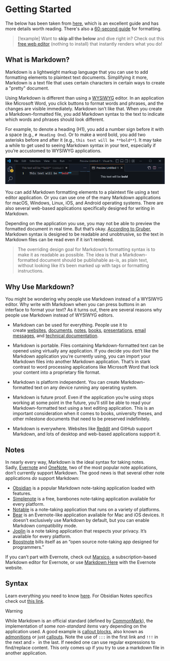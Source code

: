# Getting Started

The below has been taken from [here](https://www.markdownguide.org/getting-started/), which is an excellent guide and has more details worth reading. There's also a [60-second guide](https://commonmark.org/help/) for formatting.

> [!example]
> Want to **skip all the below** and dive right in? Check out this [free web editor](https://stackedit.io/app) (nothing to install) that instantly renders what you do!

## What is Markdown?

Markdown is a lightweight markup language that you can use to add formatting elements to plaintext text documents. Simplifying it more, Markdown is a text file that uses certain characters in certain ways to create a "pretty" document.

Using Markdown is different than using a [WYSIWYG](https://en.wikipedia.org/wiki/WYSIWYG) editor. In an application like Microsoft Word, you click buttons to format words and phrases, and the changes are visible immediately. Markdown isn’t like that. When you create a Markdown-formatted file, you add Markdown syntax to the text to indicate which words and phrases should look different.

For example, to denote a heading (H1), you add a number sign before it with a space (e.g., `# Heading One`). Or to make a word bold, you add two asterisks before and after it (e.g., `this text will be **bold**`). It may take a while to get used to seeing Markdown syntax in your text, especially if you’re accustomed to WYSIWYG applications.

![](_assets/MarkdownExample.png)

You can add Markdown formatting elements to a plaintext file using a text editor application. Or you can use one of the many Markdown applications for macOS, Windows, Linux, iOS, and Android operating systems. There are also several web-based applications specifically designed for writing in Markdown.

Depending on the application you use, you may not be able to preview the formatted document in real time. But that’s okay. [According to Gruber](https://daringfireball.net/projects/markdown/), Markdown syntax is designed to be readable and unobtrusive, so the text in Markdown files can be read even if it isn’t rendered.

> The overriding design goal for Markdown’s formatting syntax is to make it as readable as possible. The idea is that a Markdown-formatted document should be publishable as-is, as plain text, without looking like it’s been marked up with tags or formatting instructions.

## Why Use Markdown?

You might be wondering why people use Markdown instead of a WYSIWYG editor. Why write with Markdown when you can press buttons in an interface to format your text? As it turns out, there are several reasons why people use Markdown instead of WYSIWYG editors.

-   Markdown can be used for everything. People use it to create [websites](https://www.markdownguide.org/getting-started/#websites), [documents](https://www.markdownguide.org/getting-started/#documents), [notes](https://www.markdownguide.org/getting-started/#notes), [books](https://www.markdownguide.org/getting-started/#books), [presentations](https://www.markdownguide.org/getting-started/#presentations), [email messages](https://www.markdownguide.org/getting-started/#email), and [technical documentation](https://www.markdownguide.org/getting-started/#documentation).
    
-   Markdown is portable. Files containing Markdown-formatted text can be opened using virtually any application. If you decide you don’t like the Markdown application you’re currently using, you can import your Markdown files into another Markdown application. That’s in stark contrast to word processing applications like Microsoft Word that lock your content into a proprietary file format.
    
-   Markdown is platform independent. You can create Markdown-formatted text on any device running any operating system.
    
-   Markdown is future proof. Even if the application you’re using stops working at some point in the future, you’ll still be able to read your Markdown-formatted text using a text editing application. This is an important consideration when it comes to books, university theses, and other milestone documents that need to be preserved indefinitely.
    
-   Markdown is everywhere. Websites like [Reddit](https://www.markdownguide.org/tools/reddit/) and GitHub support Markdown, and lots of desktop and web-based applications support it.

## Notes

In nearly every way, Markdown is the ideal syntax for taking notes. Sadly, [Evernote](https://evernote.com/) and [OneNote](https://www.onenote.com/), two of the most popular note applications, don’t currently support Markdown. The good news is that several other note applications _do_ support Markdown:

-   [Obsidian](https://www.markdownguide.org/tools/obsidian/) is a popular Markdown note-taking application loaded with features.
-   [Simplenote](https://www.markdownguide.org/tools/simplenote/) is a free, barebones note-taking application available for every platform.
-   [Notable](https://www.markdownguide.org/tools/notable/) is a note-taking application that runs on a variety of platforms.
-   [Bear](https://www.markdownguide.org/tools/bear/) is an Evernote-like application available for Mac and iOS devices. It doesn’t exclusively use Markdown by default, but you can enable Markdown compatibility mode.
-   [Joplin](https://www.markdownguide.org/tools/joplin/) is a note taking application that respects your privacy. It’s available for every platform.
-   [Boostnote](https://www.markdownguide.org/tools/boostnote/) bills itself as an “open source note-taking app designed for programmers.”

If you can’t part with Evernote, check out [Marxico](https://marxi.co/), a subscription-based Markdown editor for Evernote, or use [Markdown Here](https://www.markdownguide.org/tools/markdown-here/) with the Evernote website.

## Syntax

Learn everything you need to know [here](https://www.markdownguide.org/basic-syntax/). For Obsidian Notes specifics check out [this link](https://help.obsidian.md/How+to/Format+your+notes).

> [!warning]
> While Markdown is an official standard (defined by [CommonMark](https://commonmark.org/)), the implementation of some *non-standard items* vary depending on the application used. A good example is [callout blocks](https://quarto.org/docs/authoring/callouts.html), also known as [admonitions](https://squidfunk.github.io/mkdocs-material/reference/admonitions/) or just [callouts](https://help.obsidian.md/How+to/Format+your+notes#Callouts). Note the use of `:::` in the first link and `!!!` in the next and `> ` in the last. If needed one can use regular expressions to find/replace content. This only comes up if you try to use a markdown file in another application.
